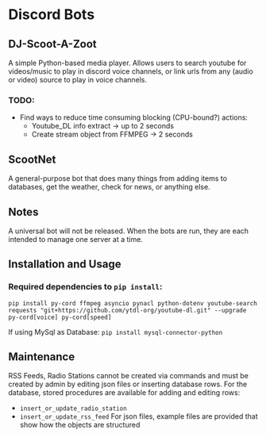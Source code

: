 # Discord Bots

## DJ-Scoot-A-Zoot
A simple Python-based media player. Allows users to search youtube for videos/music to play in discord voice channels, or link urls from any (audio or video) source to play in voice channels.

### TODO:
* Find ways to reduce time consuming blocking (CPU-bound?) actions:
    * Youtube_DL info extract -> up to 2 seconds
    * Create stream object from FFMPEG -> 2 seconds

## ScootNet
A general-purpose bot that does many things from adding items to databases, get the weather, check for news, or anything else.

## Notes
A universal bot will not be released. When the bots are run, they are each intended to manage one server at a time.

## Installation and Usage

### Required dependencies to `pip install`:

```pip install py-cord ffmpeg asyncio pynacl python-dotenv youtube-search requests "git+https://github.com/ytdl-org/youtube-dl.git" --upgrade py-cord[voice] py-cord[speed]```

If using MySql as Database:
`pip install mysql-connector-python`

## Maintenance
RSS Feeds, Radio Stations cannot be created via commands and must be created by admin by editing json files or inserting database rows. For the database, stored procedures are available for adding and editing rows:
* `insert_or_update_radio_station`
* `insert_or_update_rss_feed`
For json files, example files are provided that show how the objects are structured